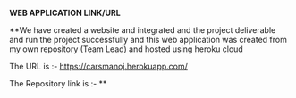 **WEB APPLICATION LINK/URL**

**We have created a website and integrated and the project deliverable and run the project successfully and this web application was created from my own repository (Team Lead) and hosted using heroku cloud 

The URL is :- https://carsmanoj.herokuapp.com/ 

The Repository link is :- **
